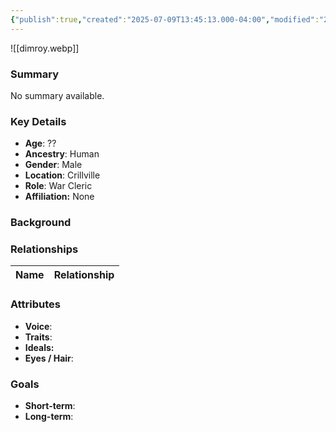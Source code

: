 ```yaml
---
{"publish":true,"created":"2025-07-09T13:45:13.000-04:00","modified":"2025-07-09T14:02:25.216-04:00","published":"2025-07-09T14:02:25.216-04:00","cssclasses":"","Age":"??","Ancestry":"Human","Gender":"Male","Location":["Crillville"],"Role":["War Cleric"],"Affiliation":["None"]}
---
```



![[dimroy.webp]]
### Summary
No summary available.

### Key Details
- **Age**: ??
- **Ancestry**: Human
- **Gender**: Male
- **Location**: Crillville
- **Role**: War Cleric
- **Affiliation:** None

### Background


### Relationships

| Name  | Relationship |
| ----- | ------------ |

### Attributes
- **Voice**:
- **Traits**:  
- **Ideals:**
- **Eyes / Hair**:  

### Goals
- **Short-term**:  
- **Long-term**:  
